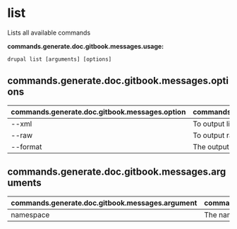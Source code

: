 # list
Lists all available commands

**commands.generate.doc.gitbook.messages.usage:**
```
drupal list [arguments] [options]
```

## commands.generate.doc.gitbook.messages.options
commands.generate.doc.gitbook.messages.option | commands.generate.doc.gitbook.messages.details
-------|-------------
--xml | To output list as XML
--raw | To output raw command list
--format | The output format (txt, xml, json, or md)

## commands.generate.doc.gitbook.messages.arguments
commands.generate.doc.gitbook.messages.argument | commands.generate.doc.gitbook.messages.details
---------|-------------
namespace | The namespace name
